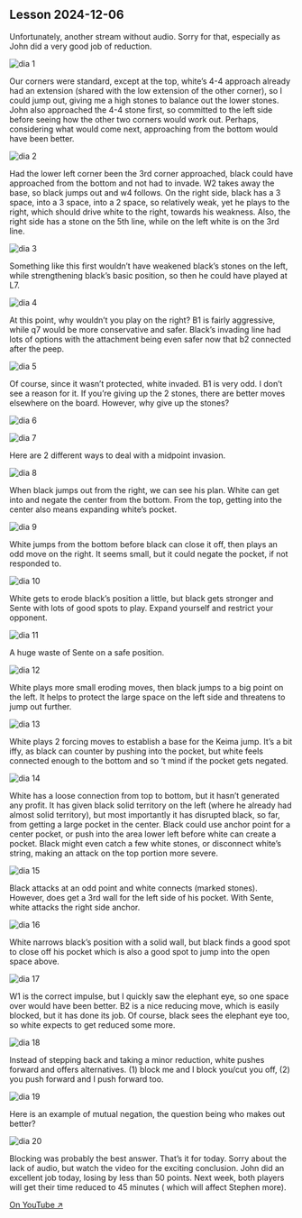 
## Lesson 2024-12-06

Unfortunately, another stream without audio.  Sorry for that, especially as John did a very good job of reduction.

![dia 1](images/l20241206/igo1.jpg)

Our corners were standard, except at the top, white’s 4-4 approach already had an extension (shared with the low extension of the other corner), so I could jump out, giving me a high stones to balance out the lower stones.  John also approached the 4-4 stone first, so committed to the left side before seeing how the other two corners would work out.  Perhaps, considering what would come next, approaching from the bottom would have been better.

![dia 2](images/l20241206/igo2.jpg)

Had the lower left corner been the 3rd corner approached, black could have approached from the bottom and not had to invade. W2 takes away the base, so black jumps out and w4 follows. On the right side, black has a 3 space, into a 3 space, into a 2 space, so relatively weak, yet he plays to the right, which should drive white to the right, towards his weakness.  Also, the right side has a stone on the 5th line, while on the left white is on the 3rd line.

![dia 3](images/l20241206/igo3.jpg)

Something like this first wouldn’t have weakened black’s stones on the left, while strengthening black’s basic position, so then he could have played at L7.

![dia 4](images/l20241206/igo4.jpg)

At this point, why wouldn’t you play on the right?  B1 is fairly aggressive,  while q7 would be more conservative and safer.  Black’s invading line had lots of options with the attachment being even safer now that b2 connected after the peep.

![dia 5](images/l20241206/igo5.jpg)

Of course, since it wasn’t protected, white invaded.  B1 is very odd.  I don’t see a reason for it.  If you’re giving up the 2 stones, there are better moves elsewhere on the board.  However, why give up the stones?

![dia 6](images/l20241206/igo6.jpg)

![dia 7](images/l20241206/igo7.jpg)

Here are 2 different ways to deal with a midpoint invasion.

![dia 8](images/l20241206/igo8.jpg)

When black jumps out from the right, we can see his plan.  White can get into and negate the center from the bottom.  From the top, getting into the center also means expanding white’s pocket.

![dia 9](images/l20241206/igo9.jpg)

White jumps from the bottom before black can close it off, then plays an odd move on the right.  It seems small, but it could negate the pocket, if not responded to.

![dia 10](images/l20241206/igo10.jpg)

White gets to erode black’s position a little, but black gets stronger and Sente with lots of good spots to play.  Expand yourself and restrict your opponent.

![dia 11](images/l20241206/igo11.jpg)

A huge waste of Sente on a safe position.

![dia 12](images/l20241206/igo12.jpg)

White plays more small eroding moves, then black jumps to a big point on the left.  It helps to protect the large space on the left side and threatens to jump out further.

![dia 13](images/l20241206/igo13.jpg)

White plays 2 forcing moves to establish a base for the Keima jump.  It’s a bit iffy, as black can counter by pushing into the pocket, but white feels connected enough to the bottom and so ‘t mind if the pocket gets negated.

![dia 14](images/l20241206/igo14.jpg)


White has a loose connection from top to bottom, but it hasn’t generated any profit.  It has given black solid territory on the left (where he already had almost solid territory), but most importantly it has disrupted black, so far, from getting a large pocket in the center.  Black could use anchor point for a center pocket, or push into the area lower left before white can create a pocket.  Black might even catch a few white stones, or disconnect  white’s string, making an attack on the top portion more severe.

![dia 15](images/l20241206/igo15.jpg)

Black attacks at an odd point and white connects (marked stones).  However, does get a 3rd wall for the left side of his pocket.  With Sente, white attacks the right side anchor.

![dia 16](images/l20241206/igo16.jpg)

White narrows black’s position with a solid wall, but black finds a good spot to close off his pocket which is also a good spot to jump into the open space above.

![dia 17](images/l20241206/igo17.jpg)

W1 is the correct impulse, but I quickly saw the elephant eye, so one space over would have been better.  B2 is a nice reducing move, which is easily blocked, but it has done its job.  Of course, black sees the elephant eye too, so white expects to get reduced some more.

![dia 18](images/l20241206/igo18.jpg)

Instead of stepping back and taking a minor reduction, white pushes forward and offers alternatives. (1) block me and I block you/cut you off, (2) you push forward and I push forward too.

![dia 19](images/l20241206/igo19.jpg)

Here is an example of mutual negation, the question being who makes out better?

![dia 20](images/l20241206/igo20.jpg)

Blocking was probably the best answer.  That’s it for today.  Sorry about the lack of audio, but watch the video for the exciting conclusion.  John did an excellent job today, losing by less than 50 points.  Next week, both players will get their time reduced to 45 minutes ( which will affect Stephen more).


[On YouTube ↗](https://www.youtube.com/watch?v=mVKGB9JWArY)

